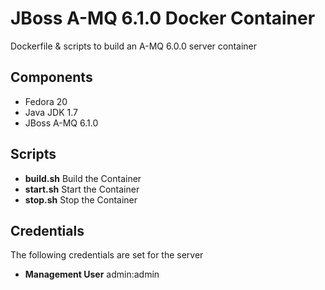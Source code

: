 # JBoss A-MQ 6.1.0 Docker Container

Dockerfile & scripts to build an A-MQ 6.0.0 server container

## Components
 - Fedora 20
 - Java JDK 1.7
 - JBoss A-MQ 6.1.0

## Scripts
 - **build.sh** Build the Container
 - **start.sh** Start the Container
 - **stop.sh** Stop the Container

## Credentials
The following credentials are set for the server
 - **Management User** admin:admin

